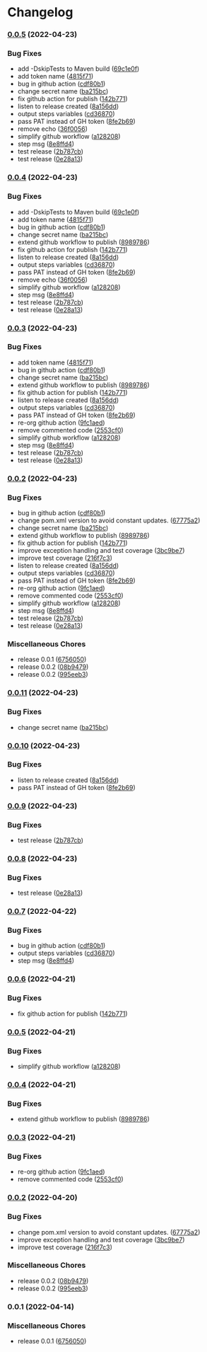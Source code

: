 # Changelog

### [0.0.5](https://github.com/remisbaima/license-checker-cyclonedx-maven-plugin/compare/v0.0.4...v0.0.5) (2022-04-23)


### Bug Fixes

* add -DskipTests to Maven build ([69c1e0f](https://github.com/remisbaima/license-checker-cyclonedx-maven-plugin/commit/69c1e0f7e7882f027648cad575a91e5f27ba0b39))
* add token name ([4815f71](https://github.com/remisbaima/license-checker-cyclonedx-maven-plugin/commit/4815f71ada05cdd4d5a4b6d1d6568526488b5829))
* bug in github action ([cdf80b1](https://github.com/remisbaima/license-checker-cyclonedx-maven-plugin/commit/cdf80b1d9b51f8307397055ad095c93d6e424619))
* change secret name ([ba215bc](https://github.com/remisbaima/license-checker-cyclonedx-maven-plugin/commit/ba215bc1c728dd2de1691b969ca1021970631d98))
* fix github action for publish ([142b771](https://github.com/remisbaima/license-checker-cyclonedx-maven-plugin/commit/142b771815b343556be682125c25ce3224f1ef09))
* listen to release created ([8a156dd](https://github.com/remisbaima/license-checker-cyclonedx-maven-plugin/commit/8a156dd333c21071d75192daf5779dd5685d36b1))
* output steps variables ([cd36870](https://github.com/remisbaima/license-checker-cyclonedx-maven-plugin/commit/cd36870aef9e279cda4e62dfab7c0443277558e2))
* pass PAT instead of GH token ([8fe2b69](https://github.com/remisbaima/license-checker-cyclonedx-maven-plugin/commit/8fe2b69fd531f4aaecbce461f699225e3fb5027c))
* remove echo ([36f0056](https://github.com/remisbaima/license-checker-cyclonedx-maven-plugin/commit/36f0056983d1cdf5a550c75fd4fdf5f8ad126e47))
* simplify github workflow ([a128208](https://github.com/remisbaima/license-checker-cyclonedx-maven-plugin/commit/a1282081979ab2297b3aabeb7c4afb6912b2160b))
* step msg ([8e8ffd4](https://github.com/remisbaima/license-checker-cyclonedx-maven-plugin/commit/8e8ffd47fbfbc79d1a6304c55c3afd66e679132f))
* test release ([2b787cb](https://github.com/remisbaima/license-checker-cyclonedx-maven-plugin/commit/2b787cb91f62db694a9378d57dffa1b3e119b00f))
* test release ([0e28a13](https://github.com/remisbaima/license-checker-cyclonedx-maven-plugin/commit/0e28a137f14c67a19e1a01c69a8f1a03c1a5eef0))

### [0.0.4](https://github.com/remisbaima/license-checker-cyclonedx-maven-plugin/compare/v0.0.3...v0.0.4) (2022-04-23)


### Bug Fixes

* add -DskipTests to Maven build ([69c1e0f](https://github.com/remisbaima/license-checker-cyclonedx-maven-plugin/commit/69c1e0f7e7882f027648cad575a91e5f27ba0b39))
* add token name ([4815f71](https://github.com/remisbaima/license-checker-cyclonedx-maven-plugin/commit/4815f71ada05cdd4d5a4b6d1d6568526488b5829))
* bug in github action ([cdf80b1](https://github.com/remisbaima/license-checker-cyclonedx-maven-plugin/commit/cdf80b1d9b51f8307397055ad095c93d6e424619))
* change secret name ([ba215bc](https://github.com/remisbaima/license-checker-cyclonedx-maven-plugin/commit/ba215bc1c728dd2de1691b969ca1021970631d98))
* extend github workflow to publish ([8989786](https://github.com/remisbaima/license-checker-cyclonedx-maven-plugin/commit/89897860557bef62d466aadac9bcd3a2aaa16059))
* fix github action for publish ([142b771](https://github.com/remisbaima/license-checker-cyclonedx-maven-plugin/commit/142b771815b343556be682125c25ce3224f1ef09))
* listen to release created ([8a156dd](https://github.com/remisbaima/license-checker-cyclonedx-maven-plugin/commit/8a156dd333c21071d75192daf5779dd5685d36b1))
* output steps variables ([cd36870](https://github.com/remisbaima/license-checker-cyclonedx-maven-plugin/commit/cd36870aef9e279cda4e62dfab7c0443277558e2))
* pass PAT instead of GH token ([8fe2b69](https://github.com/remisbaima/license-checker-cyclonedx-maven-plugin/commit/8fe2b69fd531f4aaecbce461f699225e3fb5027c))
* remove echo ([36f0056](https://github.com/remisbaima/license-checker-cyclonedx-maven-plugin/commit/36f0056983d1cdf5a550c75fd4fdf5f8ad126e47))
* simplify github workflow ([a128208](https://github.com/remisbaima/license-checker-cyclonedx-maven-plugin/commit/a1282081979ab2297b3aabeb7c4afb6912b2160b))
* step msg ([8e8ffd4](https://github.com/remisbaima/license-checker-cyclonedx-maven-plugin/commit/8e8ffd47fbfbc79d1a6304c55c3afd66e679132f))
* test release ([2b787cb](https://github.com/remisbaima/license-checker-cyclonedx-maven-plugin/commit/2b787cb91f62db694a9378d57dffa1b3e119b00f))
* test release ([0e28a13](https://github.com/remisbaima/license-checker-cyclonedx-maven-plugin/commit/0e28a137f14c67a19e1a01c69a8f1a03c1a5eef0))

### [0.0.3](https://github.com/remisbaima/license-checker-cyclonedx-maven-plugin/compare/v0.0.2...v0.0.3) (2022-04-23)


### Bug Fixes

* add token name ([4815f71](https://github.com/remisbaima/license-checker-cyclonedx-maven-plugin/commit/4815f71ada05cdd4d5a4b6d1d6568526488b5829))
* bug in github action ([cdf80b1](https://github.com/remisbaima/license-checker-cyclonedx-maven-plugin/commit/cdf80b1d9b51f8307397055ad095c93d6e424619))
* change secret name ([ba215bc](https://github.com/remisbaima/license-checker-cyclonedx-maven-plugin/commit/ba215bc1c728dd2de1691b969ca1021970631d98))
* extend github workflow to publish ([8989786](https://github.com/remisbaima/license-checker-cyclonedx-maven-plugin/commit/89897860557bef62d466aadac9bcd3a2aaa16059))
* fix github action for publish ([142b771](https://github.com/remisbaima/license-checker-cyclonedx-maven-plugin/commit/142b771815b343556be682125c25ce3224f1ef09))
* listen to release created ([8a156dd](https://github.com/remisbaima/license-checker-cyclonedx-maven-plugin/commit/8a156dd333c21071d75192daf5779dd5685d36b1))
* output steps variables ([cd36870](https://github.com/remisbaima/license-checker-cyclonedx-maven-plugin/commit/cd36870aef9e279cda4e62dfab7c0443277558e2))
* pass PAT instead of GH token ([8fe2b69](https://github.com/remisbaima/license-checker-cyclonedx-maven-plugin/commit/8fe2b69fd531f4aaecbce461f699225e3fb5027c))
* re-org github action ([9fc1aed](https://github.com/remisbaima/license-checker-cyclonedx-maven-plugin/commit/9fc1aed6eed91e1fbda711b6722a2c3de5478b69))
* remove commented code ([2553cf0](https://github.com/remisbaima/license-checker-cyclonedx-maven-plugin/commit/2553cf0ed4c0385611d211ae8aa638525ee78744))
* simplify github workflow ([a128208](https://github.com/remisbaima/license-checker-cyclonedx-maven-plugin/commit/a1282081979ab2297b3aabeb7c4afb6912b2160b))
* step msg ([8e8ffd4](https://github.com/remisbaima/license-checker-cyclonedx-maven-plugin/commit/8e8ffd47fbfbc79d1a6304c55c3afd66e679132f))
* test release ([2b787cb](https://github.com/remisbaima/license-checker-cyclonedx-maven-plugin/commit/2b787cb91f62db694a9378d57dffa1b3e119b00f))
* test release ([0e28a13](https://github.com/remisbaima/license-checker-cyclonedx-maven-plugin/commit/0e28a137f14c67a19e1a01c69a8f1a03c1a5eef0))

### [0.0.2](https://github.com/remisbaima/license-checker-cyclonedx-maven-plugin/compare/v0.0.11...v0.0.2) (2022-04-23)


### Bug Fixes

* bug in github action ([cdf80b1](https://github.com/remisbaima/license-checker-cyclonedx-maven-plugin/commit/cdf80b1d9b51f8307397055ad095c93d6e424619))
* change pom.xml version to avoid constant updates. ([67775a2](https://github.com/remisbaima/license-checker-cyclonedx-maven-plugin/commit/67775a2f6d7f627dc3310b70635377bc7486d93f))
* change secret name ([ba215bc](https://github.com/remisbaima/license-checker-cyclonedx-maven-plugin/commit/ba215bc1c728dd2de1691b969ca1021970631d98))
* extend github workflow to publish ([8989786](https://github.com/remisbaima/license-checker-cyclonedx-maven-plugin/commit/89897860557bef62d466aadac9bcd3a2aaa16059))
* fix github action for publish ([142b771](https://github.com/remisbaima/license-checker-cyclonedx-maven-plugin/commit/142b771815b343556be682125c25ce3224f1ef09))
* improve exception handling and test coverage ([3bc9be7](https://github.com/remisbaima/license-checker-cyclonedx-maven-plugin/commit/3bc9be7fde9f85e17b1bb4b0768c720a2662c8e8))
* improve test coverage ([216f7c3](https://github.com/remisbaima/license-checker-cyclonedx-maven-plugin/commit/216f7c3cb25b7b229d4140cb51edf41d7f470517))
* listen to release created ([8a156dd](https://github.com/remisbaima/license-checker-cyclonedx-maven-plugin/commit/8a156dd333c21071d75192daf5779dd5685d36b1))
* output steps variables ([cd36870](https://github.com/remisbaima/license-checker-cyclonedx-maven-plugin/commit/cd36870aef9e279cda4e62dfab7c0443277558e2))
* pass PAT instead of GH token ([8fe2b69](https://github.com/remisbaima/license-checker-cyclonedx-maven-plugin/commit/8fe2b69fd531f4aaecbce461f699225e3fb5027c))
* re-org github action ([9fc1aed](https://github.com/remisbaima/license-checker-cyclonedx-maven-plugin/commit/9fc1aed6eed91e1fbda711b6722a2c3de5478b69))
* remove commented code ([2553cf0](https://github.com/remisbaima/license-checker-cyclonedx-maven-plugin/commit/2553cf0ed4c0385611d211ae8aa638525ee78744))
* simplify github workflow ([a128208](https://github.com/remisbaima/license-checker-cyclonedx-maven-plugin/commit/a1282081979ab2297b3aabeb7c4afb6912b2160b))
* step msg ([8e8ffd4](https://github.com/remisbaima/license-checker-cyclonedx-maven-plugin/commit/8e8ffd47fbfbc79d1a6304c55c3afd66e679132f))
* test release ([2b787cb](https://github.com/remisbaima/license-checker-cyclonedx-maven-plugin/commit/2b787cb91f62db694a9378d57dffa1b3e119b00f))
* test release ([0e28a13](https://github.com/remisbaima/license-checker-cyclonedx-maven-plugin/commit/0e28a137f14c67a19e1a01c69a8f1a03c1a5eef0))


### Miscellaneous Chores

* release 0.0.1 ([6756050](https://github.com/remisbaima/license-checker-cyclonedx-maven-plugin/commit/675605065fb1e1b4f54cc5fa930523aee49eadf7))
* release 0.0.2 ([08b9479](https://github.com/remisbaima/license-checker-cyclonedx-maven-plugin/commit/08b94798c56f5a494fa6116f5cac92bac7726201))
* release 0.0.2 ([995eeb3](https://github.com/remisbaima/license-checker-cyclonedx-maven-plugin/commit/995eeb3e5e6402be336d631ae7af05f84ba13731))

### [0.0.11](https://github.com/remisbaima/license-checker-cyclonedx-maven-plugin/compare/v0.0.10...v0.0.11) (2022-04-23)


### Bug Fixes

* change secret name ([ba215bc](https://github.com/remisbaima/license-checker-cyclonedx-maven-plugin/commit/ba215bc1c728dd2de1691b969ca1021970631d98))

### [0.0.10](https://github.com/remisbaima/license-checker-cyclonedx-maven-plugin/compare/v0.0.9...v0.0.10) (2022-04-23)


### Bug Fixes

* listen to release created ([8a156dd](https://github.com/remisbaima/license-checker-cyclonedx-maven-plugin/commit/8a156dd333c21071d75192daf5779dd5685d36b1))
* pass PAT instead of GH token ([8fe2b69](https://github.com/remisbaima/license-checker-cyclonedx-maven-plugin/commit/8fe2b69fd531f4aaecbce461f699225e3fb5027c))

### [0.0.9](https://github.com/remisbaima/license-checker-cyclonedx-maven-plugin/compare/v0.0.8...v0.0.9) (2022-04-23)


### Bug Fixes

* test release ([2b787cb](https://github.com/remisbaima/license-checker-cyclonedx-maven-plugin/commit/2b787cb91f62db694a9378d57dffa1b3e119b00f))

### [0.0.8](https://github.com/remisbaima/license-checker-cyclonedx-maven-plugin/compare/v0.0.7...v0.0.8) (2022-04-23)


### Bug Fixes

* test release ([0e28a13](https://github.com/remisbaima/license-checker-cyclonedx-maven-plugin/commit/0e28a137f14c67a19e1a01c69a8f1a03c1a5eef0))

### [0.0.7](https://github.com/remisbaima/license-checker-cyclonedx-maven-plugin/compare/v0.0.6...v0.0.7) (2022-04-22)


### Bug Fixes

* bug in github action ([cdf80b1](https://github.com/remisbaima/license-checker-cyclonedx-maven-plugin/commit/cdf80b1d9b51f8307397055ad095c93d6e424619))
* output steps variables ([cd36870](https://github.com/remisbaima/license-checker-cyclonedx-maven-plugin/commit/cd36870aef9e279cda4e62dfab7c0443277558e2))
* step msg ([8e8ffd4](https://github.com/remisbaima/license-checker-cyclonedx-maven-plugin/commit/8e8ffd47fbfbc79d1a6304c55c3afd66e679132f))

### [0.0.6](https://github.com/remisbaima/license-checker-cyclonedx-maven-plugin/compare/v0.0.5...v0.0.6) (2022-04-21)


### Bug Fixes

* fix github action for publish ([142b771](https://github.com/remisbaima/license-checker-cyclonedx-maven-plugin/commit/142b771815b343556be682125c25ce3224f1ef09))

### [0.0.5](https://github.com/remisbaima/license-checker-cyclonedx-maven-plugin/compare/v0.0.4...v0.0.5) (2022-04-21)


### Bug Fixes

* simplify github workflow ([a128208](https://github.com/remisbaima/license-checker-cyclonedx-maven-plugin/commit/a1282081979ab2297b3aabeb7c4afb6912b2160b))

### [0.0.4](https://github.com/remisbaima/license-checker-cyclonedx-maven-plugin/compare/v0.0.3...v0.0.4) (2022-04-21)


### Bug Fixes

* extend github workflow to publish ([8989786](https://github.com/remisbaima/license-checker-cyclonedx-maven-plugin/commit/89897860557bef62d466aadac9bcd3a2aaa16059))

### [0.0.3](https://github.com/remisbaima/license-checker-cyclonedx-maven-plugin/compare/v0.0.2...v0.0.3) (2022-04-21)


### Bug Fixes

* re-org github action ([9fc1aed](https://github.com/remisbaima/license-checker-cyclonedx-maven-plugin/commit/9fc1aed6eed91e1fbda711b6722a2c3de5478b69))
* remove commented code ([2553cf0](https://github.com/remisbaima/license-checker-cyclonedx-maven-plugin/commit/2553cf0ed4c0385611d211ae8aa638525ee78744))

### [0.0.2](https://github.com/remisbaima/license-checker-cyclonedx-maven-plugin/compare/v0.0.1...v0.0.2) (2022-04-20)


### Bug Fixes

* change pom.xml version to avoid constant updates. ([67775a2](https://github.com/remisbaima/license-checker-cyclonedx-maven-plugin/commit/67775a2f6d7f627dc3310b70635377bc7486d93f))
* improve exception handling and test coverage ([3bc9be7](https://github.com/remisbaima/license-checker-cyclonedx-maven-plugin/commit/3bc9be7fde9f85e17b1bb4b0768c720a2662c8e8))
* improve test coverage ([216f7c3](https://github.com/remisbaima/license-checker-cyclonedx-maven-plugin/commit/216f7c3cb25b7b229d4140cb51edf41d7f470517))


### Miscellaneous Chores

* release 0.0.2 ([08b9479](https://github.com/remisbaima/license-checker-cyclonedx-maven-plugin/commit/08b94798c56f5a494fa6116f5cac92bac7726201))
* release 0.0.2 ([995eeb3](https://github.com/remisbaima/license-checker-cyclonedx-maven-plugin/commit/995eeb3e5e6402be336d631ae7af05f84ba13731))

### 0.0.1 (2022-04-14)


### Miscellaneous Chores

* release 0.0.1 ([6756050](https://github.com/remisbaima/license-checker-cyclonedx-maven-plugin/commit/675605065fb1e1b4f54cc5fa930523aee49eadf7))

